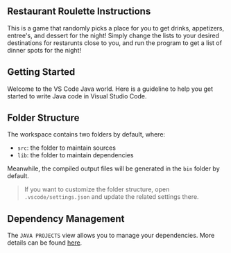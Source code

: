## Restaurant Roulette Instructions

This is a game that randomly picks a place for you to get drinks, appetizers, entree's, and dessert for the night! 
Simply change the lists to your desired destinations for restarunts close to you, and run the program to get a list of dinner 
spots for the night!

## Getting Started

Welcome to the VS Code Java world. Here is a guideline to help you get started to write Java code in Visual Studio Code.

## Folder Structure

The workspace contains two folders by default, where:

- `src`: the folder to maintain sources
- `lib`: the folder to maintain dependencies

Meanwhile, the compiled output files will be generated in the `bin` folder by default.

> If you want to customize the folder structure, open `.vscode/settings.json` and update the related settings there.

## Dependency Management

The `JAVA PROJECTS` view allows you to manage your dependencies. More details can be found [here](https://github.com/microsoft/vscode-java-dependency#manage-dependencies).
